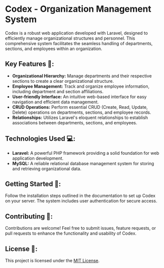 # Codex - Organization Management System

Codex is a robust web application developed with Laravel, designed to efficiently manage organizational structures and personnel. This comprehensive system facilitates the seamless handling of departments, sections, and employees within an organization.

## Key Features 🚀:

- **Organizational Hierarchy:** Manage departments and their respective sections to create a clear organizational structure.
- **Employee Management:** Track and organize employee information, including department and section affiliations.
- **User-friendly Interface:** An intuitive web-based interface for easy navigation and efficient data management.
- **CRUD Operations:** Perform essential CRUD (Create, Read, Update, Delete) operations on departments, sections, and employee records.
- **Relationships:** Utilizes Laravel's eloquent relationships to establish associations between departments, sections, and employees.

## Technologies Used 💻:

- **Laravel:** A powerful PHP framework providing a solid foundation for web application development.
- **MySQL:** A reliable relational database management system for storing and retrieving organizational data.

## Getting Started 🚦:

Follow the installation steps outlined in the documentation to set up Codex on your server. The system includes user authentication for secure access.

## Contributing 🤝:

Contributions are welcome! Feel free to submit issues, feature requests, or pull requests to enhance the functionality and usability of Codex.

## License 📄:

This project is licensed under the [MIT License](LICENSE).
